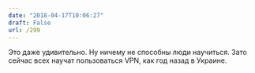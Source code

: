 ```yaml
---
date: "2018-04-17T10:06:27"
draft: False
url: /299
---
```


Это даже удивительно. Ну ничему не способны люди научиться. Зато сейчас всех научат пользоваться VPN, как год назад в Украине.
